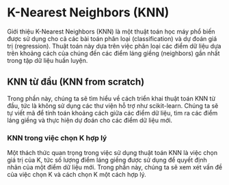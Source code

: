 # K-Nearest Neighbors (KNN)
Giới thiệu
K-Nearest Neighbors (KNN) là một thuật toán học máy phổ biến được sử dụng cho cả các bài toán phân loại (classification) và dự đoán giá trị (regression). Thuật toán này dựa trên việc phân loại các điểm dữ liệu dựa trên khoảng cách của chúng đến các điểm láng giềng (neighbors) gần nhất trong tập dữ liệu huấn luyện.

## KNN từ đầu (KNN from scratch)
Trong phần này, chúng ta sẽ tìm hiểu về cách triển khai thuật toán KNN từ đầu, tức là không sử dụng các thư viện hỗ trợ như scikit-learn. Chúng ta sẽ tự viết mã để tính toán khoảng cách giữa các điểm dữ liệu, tìm ra các điểm láng giềng và thực hiện dự đoán cho các điểm dữ liệu mới.

### KNN trong việc chọn K hợp lý
Một thách thức quan trọng trong việc sử dụng thuật toán KNN là việc chọn giá trị của K, tức số lượng điểm láng giềng được sử dụng để quyết định nhãn của một điểm dữ liệu mới. Trong phần này, chúng ta sẽ xem xét vấn đề của việc chọn K và cách chọn K một cách hợp lý.
